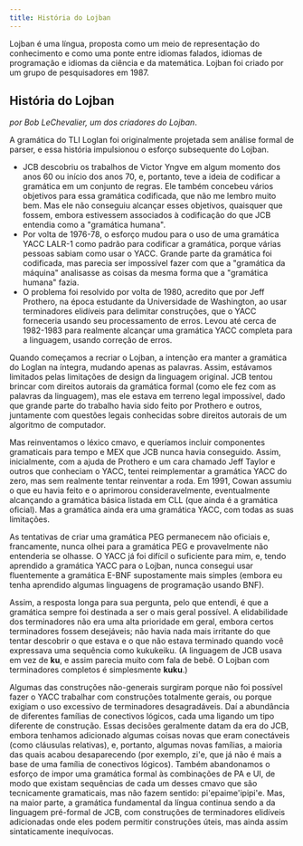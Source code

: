 ```yaml
---
title: História do Lojban
---
```


<div class="lojbo simple_blockquotes"></div>

Lojban é uma língua, proposta como um meio de representação do conhecimento e como uma ponte entre idiomas falados, idiomas de programação e idiomas da ciência e da matemática.
Lojban foi criado por um grupo de pesquisadores em 1987.

## História do Lojban

_por Bob LeChevalier, um dos criadores do Lojban_.

A gramática do TLI Loglan foi originalmente projetada sem análise formal de parser, e essa história impulsionou o esforço subsequente do Lojban.

* JCB descobriu os trabalhos de Victor Yngve em algum momento dos anos 60 ou início dos anos 70, e, portanto, teve a ideia de codificar a gramática em um conjunto de regras. Ele também concebeu vários objetivos para essa gramática codificada, que não me lembro muito bem. Mas ele não conseguiu alcançar esses objetivos, quaisquer que fossem, embora estivessem associados à codificação do que JCB entendia como a "gramática humana".
* Por volta de 1976-78, o esforço mudou para o uso de uma gramática YACC LALR-1 como padrão para codificar a gramática, porque várias pessoas sabiam como usar o YACC. Grande parte da gramática foi codificada, mas parecia ser impossível fazer com que a "gramática da máquina" analisasse as coisas da mesma forma que a "gramática humana" fazia.
* O problema foi resolvido por volta de 1980, acredito que por Jeff Prothero, na época estudante da Universidade de Washington, ao usar terminadores elidíveis para delimitar construções, que o YACC forneceria usando seu processamento de erros. Levou até cerca de 1982-1983 para realmente alcançar uma gramática YACC completa para a linguagem, usando correção de erros.

Quando começamos a recriar o Lojban, a intenção era manter a gramática do Loglan na íntegra, mudando apenas as palavras. Assim, estávamos limitados pelas limitações de design da linguagem original. JCB tentou brincar com direitos autorais da gramática formal (como ele fez com as palavras da linguagem), mas ele estava em terreno legal impossível, dado que grande parte do trabalho havia sido feito por Prothero e outros, juntamente com questões legais conhecidas sobre direitos autorais de um algoritmo de computador.

Mas reinventamos o léxico cmavo, e queríamos incluir componentes gramaticais para tempo e MEX que JCB nunca havia conseguido. Assim, inicialmente, com a ajuda de Prothero e um cara chamado Jeff Taylor e outros que conheciam o YACC, tentei reimplementar a gramática YACC do zero, mas sem realmente tentar reinventar a roda. Em 1991, Cowan assumiu o que eu havia feito e o aprimorou consideravelmente, eventualmente alcançando a gramática básica listada em CLL (que ainda é a gramática oficial). Mas a gramática ainda era uma gramática YACC, com todas as suas limitações.

As tentativas de criar uma gramática PEG permanecem não oficiais e, francamente, nunca olhei para a gramática PEG e provavelmente não entenderia se olhasse. O YACC já foi difícil o suficiente para mim, e, tendo aprendido a gramática YACC para o Lojban, nunca consegui usar fluentemente a gramática E-BNF supostamente mais simples (embora eu tenha aprendido algumas linguagens de programação usando BNF).

Assim, a resposta longa para sua pergunta, pelo que entendi, é que a gramática sempre foi destinada a ser o mais geral possível. A elidabilidade dos terminadores não era uma alta prioridade em geral, embora certos terminadores fossem desejáveis; não havia nada mais irritante do que tentar descobrir o que estava e o que não estava terminado quando você expressava uma sequência como kukukeiku. (A linguagem de JCB usava <gu> em vez de **ku**, e assim parecia muito com fala de bebê. O Lojban com terminadores completos é simplesmente **kuku**.)

Algumas das construções não-generais surgiram porque não foi possível fazer o YACC trabalhar com construções totalmente gerais, ou porque exigiam o uso excessivo de terminadores desagradáveis. Daí a abundância de diferentes famílias de conectivos lógicos, cada uma ligando um tipo diferente de construção. Essas decisões geralmente datam da era do JCB, embora tenhamos adicionado algumas coisas novas que eram conectáveis (como cláusulas relativas), e, portanto, algumas novas famílias, a maioria das quais acabou desaparecendo (por exemplo, zi'e, que já não é mais a base de uma família de conectivos lógicos). Também abandonamos o esforço de impor uma gramática formal às combinações de PA e UI, de modo que existam sequências de cada um desses cmavo que são tecnicamente gramaticais, mas não fazem sentido: pi'epaime'ipipi'e. Mas, na maior parte, a gramática fundamental da língua continua sendo a da linguagem pré-formal de JCB, com construções de terminadores elidíveis adicionadas onde eles podem permitir construções úteis, mas ainda assim sintaticamente inequívocas.